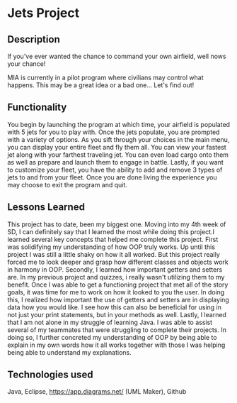 # Jets Project

## Description

If you've ever wanted the chance to command your own airfield, well nows your chance!

MIA is currently in a pilot program where civilians may control what happens. This may be a great idea or a bad one... Let's find out!

## Functionality

You begin by launching the program at which time, your airfield is populated with 5 jets for you to play with. Once the jets populate, you are prompted with a variety of options. As you sift through your choices in the main menu, you can display your entire fleet and fly them all. You can view your fastest jet along with your farthest traveling jet. You can even load cargo onto them as well as prepare and launch them to engage in battle. Lastly, if you want to customize your fleet, you have the ability to add and remove 3 types of jets to and from your fleet. Once you are done living the experience you may choose to exit the program and quit. 

## Lessons Learned

This project has to date, been my biggest one. Moving into my 4th week of SD, I can definitely say that I learned the most while doing this project.I learned several key concepts that helped me complete this project. First was solidifying my understanding of how OOP truly works. Up until this project I was still a little shaky on how it all worked. But this project really forced me to look deeper and grasp how different classes and objects work in harmony in OOP. Secondly, I learned how important getters and setters are. In my previous project and quizzes, i really wasn't utilizing them to my benefit. Once I was able to get a functioning project that met all of the story goals, it was time for me to work on how it looked to you the user. In doing this, I realized how important the use of getters and setters are in displaying data how you would like. I see how this can also be beneficial for using in not just your print statements, but in your methods as well. Lastly, I learned that I am not alone in my struggle of learning Java. I was able to assist several of my teammates that were struggling to complete their projects. In doing so, I further concreted my understanding of OOP by being able to explain in my own words how it all works together with those I was helping being able to understand my explanations. 

## Technologies used
Java, Eclipse, https://app.diagrams.net/ (UML Maker), Github
